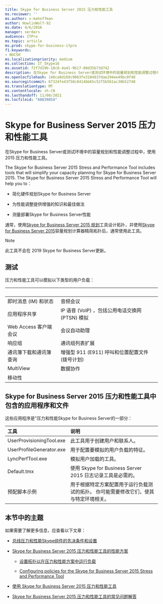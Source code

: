 ```yaml
---
title: Skype for Business Server 2015 压力和性能工具
ms.reviewer: ''
ms.author: v-mahoffman
author: HowlinWolf-92
ms.date: 4/6/2016
manager: serdars
audience: ITPro
ms.topic: article
ms.prod: skype-for-business-itpro
f1.keywords:
- NOCSH
ms.localizationpriority: medium
ms.collection: IT_Skype16
ms.assetid: f2f7d19b-18c8-4a41-9b17-80d35b73d742
description: 在Skype for Business Server或测试环境中的容量规划和性能调整过程中，使用 2015 压力和性能工具。
ms.openlocfilehash: 140ca0d169c9863fe3104837dae294ee49bc0f48
ms.sourcegitcommit: 67324fe43f50c8414bb65c52f5b561ac30b52748
ms.translationtype: MT
ms.contentlocale: zh-CN
ms.lasthandoff: 11/08/2021
ms.locfileid: "60839854"
---
```

# <a name="skype-for-business-server-2015-stress-and-performance-tool"></a>Skype for Business Server 2015 压力和性能工具
 
在Skype for Business Server或测试环境中的容量规划和性能调整过程中，使用 2015 压力和性能工具。
  
The Skype for Business Server 2015 Stress and Performance Tool includes tools that will simplify your capacity planning for Skype for Business Server 2015. The Skype for Business Server 2015 Stress and Performance Tool will help you to：
  
- 简化硬件规划Skype for Business Server
    
- 为性能调整提供增强的知识和最佳做法
    
- 测量部署Skype for Business Server性能
    
通常，使用[Skype for Business Server 2015 规划](../../management-tools/planning-tool/planning-tool.md)工具设计拓扑，并使用[Skype for Business Server 2015](../../management-tools/capacity-planning-calculator.md)容量规划计算器精简拓扑后，通常使用此工具。 

> [!NOTE]
> 此工具不会在 2019 Skype for Business Server更新。
  
## <a name="tests"></a>测试

压力和性能工具可以模拟以下类型的用户负载：
  
|&nbsp;|&nbsp;|
|:-----|:-----|
|即时消息 (IM) 和状态   |音频会议   |
|应用程序共享   |IP 语音 (VoIP) ，包括公用电话交换网 (PTSN) 模拟   |
|Web Access 客户端会议   |会议自动助理   |
|响应组   |通讯组列表扩展   |
|通讯簿下载和通讯簿查询   |增强型 911 (E911) 呼叫和位置配置文件 (拨号计划)    |
|MultiView   |数据协作   |
|移动性   ||
   
## <a name="applications-and-files-included-with-the-skype-for-business-server-2015-stress-and-performance-tool"></a>Skype for Business Server 2015 压力和性能工具中包含的应用程序和文件

这些应用程序是"压力和性能Skype for Business Server的一部分：
  
|工具|说明|
|:-----|:-----|
|UserProvisioningTool.exe   |此工具用于创建用户和联系人。   |
|UserProfileGenerator.exe   |用于配置要模拟的用户负载的特征。   |
|LyncPerfTool.exe   |模拟用户加载的工具。   |
|Default.tmx   |使用 Skype for Business Server 2015 日志记录工具是必需的。   |
|预配脚本示例   |用于根据特定方案配置用于运行负载测试的拓扑。 你可能需要修改它们，使其与特定环境相关。   |
   
## <a name="topics-in-this-section"></a>本节中的主题

如果需要了解更多信息，应查看以下文章：
  
- [总线压力和性能Skype组件的先决条件和设置](prerequisites-and-setup.md)
    
- [Skype for Business Server 2015 压力和性能工具的性能方案](scenarios.md)
    
  - [设置拓扑以在压力和性能方案中运行负载](provisioning-the-topology-to-run-load.md)
    
  - [Configuring policies for the Skype for Business Server 2015 Stress and Performance Tool](configuring-policies.md)
    
- [使用 Skype for Business Server 2015 压力和性能工具](using-the-tool.md)
    
- [Skype for Business Server 2015 压力和性能工具的常见问题解答](faq.md)
    

